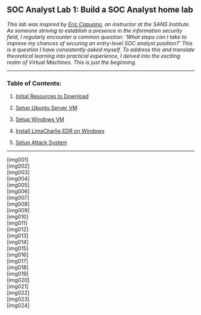 <h2>SOC Analyst Lab 1: Build a SOC Analyst home lab</h2>

_This lab was inspired by [Eric Capuano](https://www.sans.org/profiles/eric-capuano/), an instructor at the SANS Institute. As someone striving to establish a presence in the information security field, I regularly encounter a common question: 'What steps can I take to improve my chances of securing an entry-level SOC analyst position?' This is a question I have consistently asked myself. To address this and translate theoretical learning into practical experience, I delved into the exciting realm of Virtual Machines. This is just the beginning._

---

<h3>Table of Contents:</h3>

1. [Initial Resources to Download]()<br>

2. [Setup Ubuntu Server VM]()<br>

3. [Setup Windows VM]()<br>

4. [Install LimaCharlie EDR on Windows]()<br>

5. [Setup Attack System]()<br>

---

[img001]<br>
[img002]<br>
[img003]<br>
[img004]<br>
[img005]<br>
[img006]<br>
[img007]<br>
[img008]<br>
[img009]<br>
[img010]<br>
[img011]<br>
[img012]<br>
[img013]<br>
[img014]<br>
[img015]<br>
[img016]<br>
[img017]<br>
[img018]<br>
[img019]<br>
[img020]<br>
[img021]<br>
[img022]<br>
[img023]<br>
[img024]<br>
